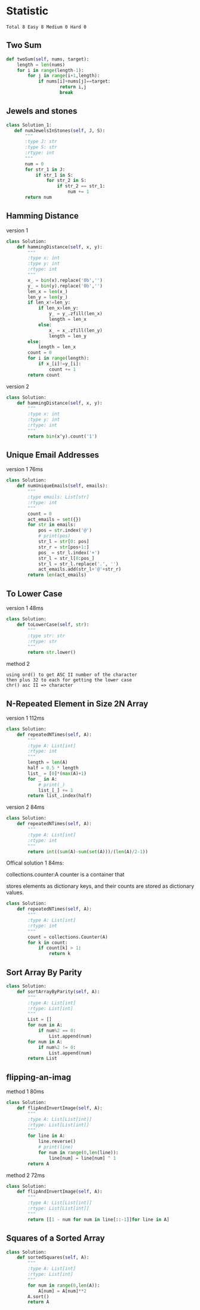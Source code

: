 # Statistic
    Total 8 Easy 8 Medium 0 Hard 0
    
## Two Sum
```python
def twoSum(self, nums, target):
    length = len(nums)
    for i in range(length-1):
        for j in range(i+1,length):
            if nums[i]+nums[j]==target:
                    return i,j
                    break
```
 ## Jewels and stones
 ```python
 class Solution_1:
    def numJewelsInStones(self, J, S):
        """
        :type J: str
        :type S: str
        :rtype: int
        """
        num = 0
        for str_1 in J:
            if str_1 in S:
                for str_2 in S:
                    if str_2 == str_1:
                        num += 1
        return num
```

## Hamming Distance
version 1
```python
class Solution:
    def hammingDistance(self, x, y):
        """
        :type x: int
        :type y: int
        :rtype: int
        """
        x_ = bin(x).replace('0b','')
        y_ = bin(y).replace('0b','')
        len_x = len(x_)
        len_y = len(y_)
        if len_x!=len_y:
            if len_x>len_y:
                y_ = y_.zfill(len_x)
                length = len_x
            else:
                x_ = x_.zfill(len_y)
                length = len_y
        else:
            length = len_x
        count = 0
        for i in range(length):
            if x_[i]!=y_[i]:
                count += 1
        return count
 ```
version 2
```python
class Solution:
    def hammingDistance(self, x, y):
        """
        :type x: int
        :type y: int
        :rtype: int
        """
        return bin(x^y).count('1')
```

## Unique Email Addresses
version 1 76ms
```python
class Solution:
    def numUniqueEmails(self, emails):
        """
        :type emails: List[str]
        :rtype: int
        """
        count = 0
        act_emails = set({})
        for str in emails:
            pos = str.index('@')
            # print(pos)
            str_l = str[0: pos]
            str_r = str[pos+1:]
            pos_ = str_l.index('+')
            str_l = str_l[0:pos_]
            str_l = str_l.replace('.', '')
            act_emails.add(str_l+'@'+str_r)
        return len(act_emails)
```
## To Lower Case
version 1 48ms
```python
class Solution:
    def toLowerCase(self, str):
        """
        :type str: str
        :rtype: str
        """
        return str.lower()
```
method 2
```
using ord() to get ASC II number of the character 
then plus 32 to each for getting the lower case
chr() asc II => character
```

##  N-Repeated Element in Size 2N Array
version 1 112ms
```python
class Solution:
    def repeatedNTimes(self, A):
        """
        :type A: List[int]
        :rtype: int
        """
        length = len(A)
        half = 0.5 * length
        list_ = [0]*(max(A)+1)
        for _ in A:
            # print(_)
            list_[_] += 1
        return list_.index(half)
```
version 2 84ms
```python 
class Solution:
    def repeatedNTimes(self, A):
        """
        :type A: List[int]
        :rtype: int
        """
        return int((sum(A)-sum(set(A)))/(len(A)/2-1))
```
Offical solution 1 84ms:

collections.counter:A counter is a container that 

stores elements as dictionary keys, and their counts are stored as dictionary values.
```python
class Solution:
    def repeatedNTimes(self, A):
        """
        :type A: List[int]
        :rtype: int
        """
        count = collections.Counter(A)
        for k in count:
            if count[k] > 1:
                return k
```
## Sort Array By Parity
```python
class Solution:
    def sortArrayByParity(self, A):
        """
        :type A: List[int]
        :rtype: List[int]
        """
        List = []
        for num in A:
            if num%2 == 0:
                List.append(num)
        for num in A:
            if num%2 != 0:
                List.append(num)
        return List
```
## flipping-an-imag
method 1 80ms
```python
class Solution:
    def flipAndInvertImage(self, A):
        """
        :type A: List[List[int]]
        :rtype: List[List[int]]
        """
        for line in A:
            line.reverse()
            # print(line)
            for num in range(0,len(line)):
                line[num] = line[num] ^ 1
        return A
```
method 2 72ms
```python
class Solution:
    def flipAndInvertImage(self, A):
        """
        :type A: List[List[int]]
        :rtype: List[List[int]]
        """
        return [[1 - num for num in line[::-1]]for line in A]

```
## Squares of a Sorted Array
```python
class Solution:
    def sortedSquares(self, A):
        """
        :type A: List[int]
        :rtype: List[int]
        """
        for num in range(0,len(A)):
            A[num] = A[num]**2
        A.sort()
        return A
```
